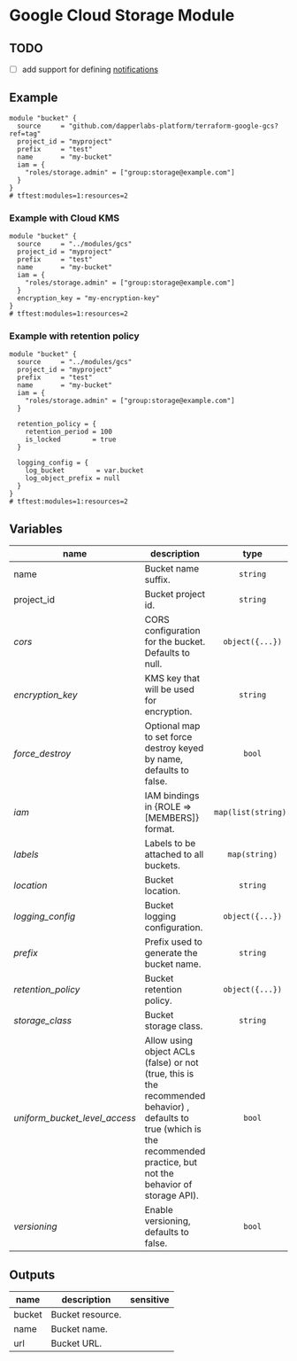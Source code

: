 # Google Cloud Storage Module

## TODO

- [ ] add support for defining [notifications](https://www.terraform.io/docs/providers/google/r/storage_notification.html)

## Example

```hcl
module "bucket" {
  source     = "github.com/dapperlabs-platform/terraform-google-gcs?ref=tag"
  project_id = "myproject"
  prefix     = "test"
  name       = "my-bucket"
  iam = {
    "roles/storage.admin" = ["group:storage@example.com"]
  }
}
# tftest:modules=1:resources=2
```

### Example with Cloud KMS

```hcl
module "bucket" {
  source     = "../modules/gcs"
  project_id = "myproject"
  prefix     = "test"
  name       = "my-bucket"
  iam = {
    "roles/storage.admin" = ["group:storage@example.com"]
  }
  encryption_key = "my-encryption-key"
}
# tftest:modules=1:resources=2
```

### Example with retention policy

```hcl
module "bucket" {
  source     = "../modules/gcs"
  project_id = "myproject"
  prefix     = "test"
  name       = "my-bucket"
  iam = {
    "roles/storage.admin" = ["group:storage@example.com"]
  }

  retention_policy = {
    retention_period = 100
    is_locked        = true
  }

  logging_config = {
    log_bucket        = var.bucket
    log_object_prefix = null
  }
}
# tftest:modules=1:resources=2
```

<!-- BEGIN TFDOC -->
## Variables

| name | description | type | required | default |
|---|---|:---: |:---:|:---:|
| name | Bucket name suffix. | <code title="">string</code> | ✓ |  |
| project_id | Bucket project id. | <code title="">string</code> | ✓ |  |
| *cors* | CORS configuration for the bucket. Defaults to null. | <code title="object&#40;&#123;&#10;origin          &#61; list&#40;string&#41;&#10;method          &#61; list&#40;string&#41;&#10;response_header &#61; list&#40;string&#41;&#10;max_age_seconds &#61; number&#10;&#125;&#41;">object({...})</code> |  | <code title="">null</code> |
| *encryption_key* | KMS key that will be used for encryption. | <code title="">string</code> |  | <code title="">null</code> |
| *force_destroy* | Optional map to set force destroy keyed by name, defaults to false. | <code title="">bool</code> |  | <code title="">false</code> |
| *iam* | IAM bindings in {ROLE => [MEMBERS]} format. | <code title="map&#40;list&#40;string&#41;&#41;">map(list(string))</code> |  | <code title="">{}</code> |
| *labels* | Labels to be attached to all buckets. | <code title="map&#40;string&#41;">map(string)</code> |  | <code title="">{}</code> |
| *location* | Bucket location. | <code title="">string</code> |  | <code title="">EU</code> |
| *logging_config* | Bucket logging configuration. | <code title="object&#40;&#123;&#10;log_bucket        &#61; string&#10;log_object_prefix &#61; string&#10;&#125;&#41;">object({...})</code> |  | <code title="">null</code> |
| *prefix* | Prefix used to generate the bucket name. | <code title="">string</code> |  | <code title="">null</code> |
| *retention_policy* | Bucket retention policy. | <code title="object&#40;&#123;&#10;retention_period &#61; number&#10;is_locked        &#61; bool&#10;&#125;&#41;">object({...})</code> |  | <code title="">null</code> |
| *storage_class* | Bucket storage class. | <code title="">string</code> |  | <code title="MULTI_REGIONAL&#10;validation &#123;&#10;condition     &#61; contains&#40;&#91;&#34;STANDARD&#34;, &#34;MULTI_REGIONAL&#34;, &#34;REGIONAL&#34;, &#34;NEARLINE&#34;, &#34;COLDLINE&#34;, &#34;ARCHIVE&#34;&#93;, var.storage_class&#41;&#10;error_message &#61; &#34;Storage class must be one of STANDARD, MULTI_REGIONAL, REGIONAL, NEARLINE, COLDLINE, ARCHIVE.&#34;&#10;&#125;">...</code> |
| *uniform_bucket_level_access* | Allow using object ACLs (false) or not (true, this is the recommended behavior) , defaults to true (which is the recommended practice, but not the behavior of storage API). | <code title="">bool</code> |  | <code title="">true</code> |
| *versioning* | Enable versioning, defaults to false. | <code title="">bool</code> |  | <code title="">false</code> |

## Outputs

| name | description | sensitive |
|---|---|:---:|
| bucket | Bucket resource. |  |
| name | Bucket name. |  |
| url | Bucket URL. |  |
<!-- END TFDOC -->
